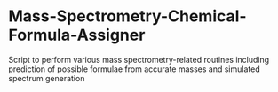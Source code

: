 # Mass-Spectrometry-Chemical-Formula-Assigner
Script to perform various mass spectrometry-related routines including prediction of possible formulae from accurate masses and simulated spectrum generation
